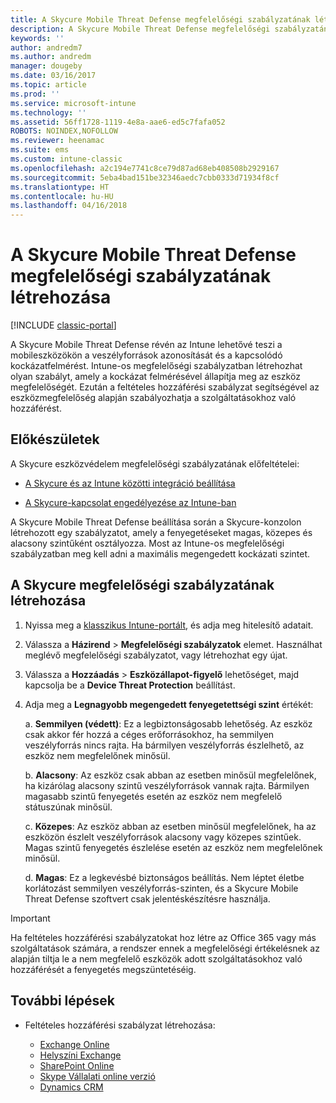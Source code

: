 ```yaml
---
title: A Skycure Mobile Threat Defense megfelelőségi szabályzatának létrehozása
description: A Skycure Mobile Threat Defense megfelelőségi szabályzatának létrehozása a klasszikus Intune-portálon.
keywords: ''
author: andredm7
ms.author: andredm
manager: dougeby
ms.date: 03/16/2017
ms.topic: article
ms.prod: ''
ms.service: microsoft-intune
ms.technology: ''
ms.assetid: 56ff1728-1119-4e8a-aae6-ed5c7fafa052
ROBOTS: NOINDEX,NOFOLLOW
ms.reviewer: heenamac
ms.suite: ems
ms.custom: intune-classic
ms.openlocfilehash: a2c194e7741c8ce79d87ad68eb408508b2929167
ms.sourcegitcommit: 5eba4bad151be32346aedc7cbb0333d71934f8cf
ms.translationtype: HT
ms.contentlocale: hu-HU
ms.lasthandoff: 04/16/2018
---
```

# <a name="create-skycure-mobile-threat-defense-compliance-policy"></a>A Skycure Mobile Threat Defense megfelelőségi szabályzatának létrehozása

[!INCLUDE [classic-portal](../includes/classic-portal.md)]

A Skycure Mobile Threat Defense révén az Intune lehetővé teszi a mobileszközökön a veszélyforrások azonosítását és a kapcsolódó kockázatfelmérést. Intune-os megfelelőségi szabályzatban létrehozhat olyan szabályt, amely a kockázat felmérésével állapítja meg az eszköz megfelelőségét. Ezután a feltételes hozzáférési szabályzat segítségével az eszközmegfelelőség alapján szabályozhatja a szolgáltatásokhoz való hozzáférést.

## <a name="before-you-begin"></a>Előkészületek

A Skycure eszközvédelem megfelelőségi szabályzatának előfeltételei:

-   [A Skycure és az Intune közötti integráció beállítása](/intune-classic/deploy-use/setup-the-skycure-integration-with-Intune)

-   [A Skycure-kapcsolat engedélyezése az Intune-ban](/intune-classic/deploy-use/enable-skycure-mobile-threat-defense-in-intune)

A Skycure Mobile Threat Defense beállítása során a Skycure-konzolon létrehozott egy szabályzatot, amely a fenyegetéseket magas, közepes és alacsony szintűként osztályozza. Most az Intune-os megfelelőségi szabályzatban meg kell adni a maximális megengedett kockázati szintet.

## <a name="to-create-skycure-compliance-policy"></a>A Skycure megfelelőségi szabályzatának létrehozása

1.  Nyissa meg a [klasszikus Intune-portált](https://manage.microsoft.com/), és adja meg hitelesítő adatait.

2.  Válassza a **Házirend** &gt; **Megfelelőségi szabályzatok** elemet. Használhat meglévő megfelelőségi szabályzatot, vagy létrehozhat egy újat.

3.  Válassza a **Hozzáadás** &gt; **Eszközállapot-figyelő** lehetőséget, majd kapcsolja be a **Device Threat Protection** beállítást.

4.  Adja meg a **Legnagyobb megengedett fenyegetettségi szint** értékét:

    a.  **Semmilyen (védett)**: Ez a legbiztonságosabb lehetőség. Az eszköz csak akkor fér hozzá a céges erőforrásokhoz, ha semmilyen veszélyforrás nincs rajta. Ha bármilyen veszélyforrás észlelhető, az eszköz nem megfelelőnek minősül.

    b.  **Alacsony**: Az eszköz csak abban az esetben minősül megfelelőnek, ha kizárólag alacsony szintű veszélyforrások vannak rajta. Bármilyen magasabb szintű fenyegetés esetén az eszköz nem megfelelő státuszúnak minősül.

    c.  **Közepes**: Az eszköz abban az esetben minősül megfelelőnek, ha az eszközön észlelt veszélyforrások alacsony vagy közepes szintűek. Magas szintű fenyegetés észlelése esetén az eszköz nem megfelelőnek minősül.

    d.  **Magas**: Ez a legkevésbé biztonságos beállítás. Nem léptet életbe korlátozást semmilyen veszélyforrás-szinten, és a Skycure Mobile Threat Defense szoftvert csak jelentéskészítésre használja.

> [!IMPORTANT]
> Ha feltételes hozzáférési szabályzatokat hoz létre az Office 365 vagy más szolgáltatások számára, a rendszer ennek a megfelelőségi értékelésnek az alapján tiltja le a nem megfelelő eszközök adott szolgáltatásokhoz való hozzáférését a fenyegetés megszüntetéséig.

## <a name="span-idmonitor-device-threats-classanchorspan-idnext-steps-classanchorspan-idtoc477360344-classanchorspanspanspannext-steps"></a><span id="monitor-device-threats" class="anchor"><span id="next-steps" class="anchor"><span id="_Toc477360344" class="anchor"></span></span></span>További lépések

-   Feltételes hozzáférési szabályzat létrehozása:

    -   [Exchange Online](/intune-classic/deploy-use/restrict-access-to-exchange-online-with-microsoft-intune)
    -   [Helyszíni Exchange](/intune-classic/deploy-use/restrict-access-to-exchange-onpremises-with-microsoft-intune)
    -   [SharePoint Online](/intune-classic/deploy-use/restrict-access-to-sharepoint-online-with-microsoft-intune)
    -   [Skype Vállalati online verzió](/intune-classic/deploy-use/restrict-access-to-skype-for-business-online-with-microsoft-intune)
    -   [Dynamics CRM](/intune-classic/deploy-use/restrict-access-to-dynamics-crm-online-with-microsoft-intune)
